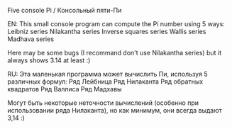 Five console Pi / Консольный пяти-Пи

EN:
This small console program can compute the Pi number using 5 ways:
Leibniz series
Nilakantha series
Inverse squares series
Wallis series
Madhava series

Here may be some bugs (I recommand don't use Nilakantha series) but it always shows 3.14 at least :)

RU:
Эта маленькая программа может вычислить Пи, используя 5 различных формул:
Ряд Лейбница
Ряд Нилаканта
Ряд обратных квадратов
Ряд Валлиса
Ряд Мадхавы

Могут быть некоторые неточности вычислений (особенно при использовании ряда Нилаканта), но как минимум, они всегда выдают 3,14 :)
